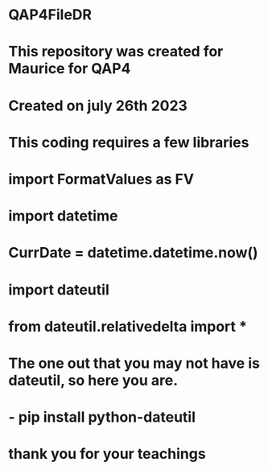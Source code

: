 # QAP4FileDR

# This repository was created for Maurice for QAP4
# Created on july 26th 2023
# This coding requires a few libraries

# import FormatValues as FV
# import datetime
# CurrDate = datetime.datetime.now()

# import dateutil
# from dateutil.relativedelta import *

# The one out that you may not have is dateutil, so here you are.
# -	pip install python-dateutil

# thank you for your teachings
